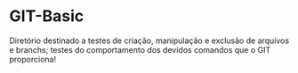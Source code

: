 # GIT-Basic
Diretório destinado a testes de criação, manipulação e exclusão de arquivos e branchs; testes do comportamento dos devidos comandos que o GIT proporciona!
